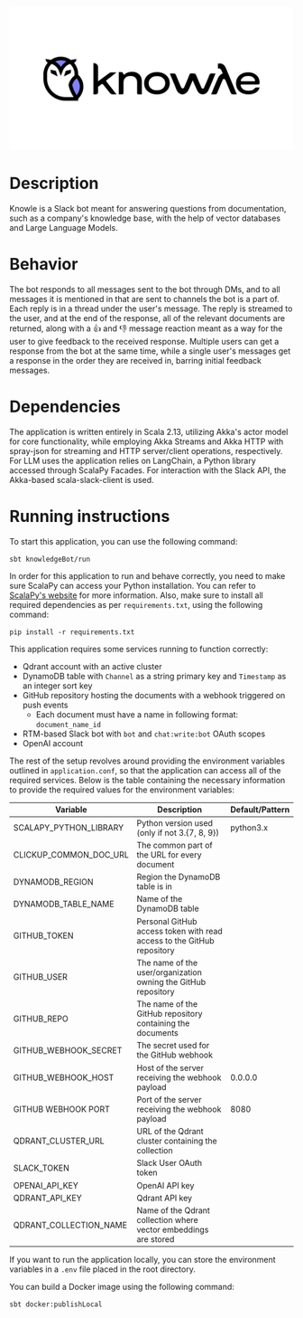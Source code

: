 <picture>
  <source media="(prefers-color-scheme: dark)" srcset="./banner-dark.svg">
  <source media="(prefers-color-scheme: light)" srcset="./banner-light.svg">
  <img src="./banner-light.svg" alt="Banner">
</picture>

# Description

Knowle is a Slack bot meant for answering questions from documentation, such as a company's knowledge base, with the help of vector databases and Large Language Models.

# Behavior

The bot responds to all messages sent to the bot through DMs, and to all messages it is mentioned in that are sent to channels the bot is a part of. Each reply is in a thread under the user's message. The reply is streamed to the user, and at the end of the response, all of the relevant documents are returned, along with a 👍 and 👎 message reaction meant as a way for the user to give feedback to the received response. Multiple users can get a response from the bot at the same time, while a single user's messages get a response in the order they are received in, barring initial feedback messages.

# Dependencies

The application is written entirely in Scala 2.13, utilizing Akka's actor model for core functionality, while employing Akka Streams and Akka HTTP with spray-json for streaming and HTTP server/client operations, respectively. For LLM uses the application relies on LangChain, a Python library accessed through ScalaPy Facades. For interaction with the Slack API, the Akka-based scala-slack-client is used.

# Running instructions

To start this application, you can use the following command:

```
sbt knowledgeBot/run
```

In order for this application to run and behave correctly, you need to make sure ScalaPy can access your Python installation. You can refer to [ScalaPy's website](https://scalapy.dev/docs/) for more information. Also, make sure to install all required dependencies as per `requirements.txt`, using the following command:

```
pip install -r requirements.txt
```

This application requires some services running to function correctly:

- Qdrant account with an active cluster
- DynamoDB table with `Channel` as a string primary key and `Timestamp` as an integer sort key
- GitHub repository hosting the documents with a webhook triggered on push events
  - Each document must have a name in following format: `document_name_id`
- RTM-based Slack bot with `bot` and `chat:write:bot` OAuth scopes
- OpenAI account

The rest of the setup revolves around providing the environment variables outlined in `application.conf`, so that the application can access all of the required services. Below is the table containing the necessary information to provide the required values for the environment variables:

| Variable               | Description                                                            | Default/Pattern |
| ---------------------- | -----------------------------------------------------------------------| --------------- |
| SCALAPY_PYTHON_LIBRARY | Python version used (only if not 3.{7, 8, 9})                          | python3.x       |
| CLICKUP_COMMON_DOC_URL | The common part of the URL for every document                          |                 |
| DYNAMODB_REGION        | Region the DynamoDB table is in                                        |                 |
| DYNAMODB_TABLE_NAME    | Name of the DynamoDB table                                             |                 |
| GITHUB_TOKEN           | Personal GitHub access token with read access to the GitHub repository |                 |
| GITHUB_USER            | The name of the user/organization owning the GitHub repository         |                 |
| GITHUB_REPO            | The name of the GitHub repository containing the documents             |                 |
| GITHUB_WEBHOOK_SECRET  | The secret used for the GitHub webhook                                 |                 |
| GITHUB_WEBHOOK_HOST    | Host of the server receiving the webhook payload                       | 0.0.0.0         |
| GITHUB WEBHOOK PORT    | Port of the server receiving the webhook payload                       | 8080            |
| QDRANT_CLUSTER_URL     | URL of the Qdrant cluster containing the collection                    |                 |
| SLACK_TOKEN            | Slack User OAuth token                                                 |                 |
| OPENAI_API_KEY         | OpenAI API key                                                         |                 |
| QDRANT_API_KEY         | Qdrant API key                                                         |                 |
| QDRANT_COLLECTION_NAME | Name of the Qdrant collection where vector embeddings are stored       |                 |

If you want to run the application locally, you can store the environment variables in a `.env` file placed in the root directory.

You can build a Docker image using the following command:
 
```
sbt docker:publishLocal
```

